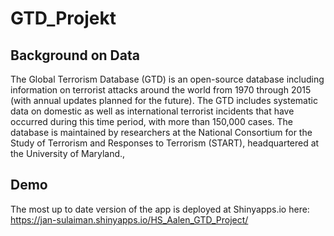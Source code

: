 # GTD_Projekt
## Background on Data
The Global Terrorism Database (GTD) is an open-source database including information on terrorist attacks around the world from 1970 through 2015 (with annual updates planned for the future). The GTD includes systematic data on domestic as well as international terrorist incidents that have occurred during this time period, with more than 150,000 cases. The database is maintained by researchers at the National Consortium for the Study of Terrorism and Responses to Terrorism (START), headquartered at the University of Maryland.,

## Demo
The most up to date version of the app is deployed at Shinyapps.io here: 
https://jan-sulaiman.shinyapps.io/HS_Aalen_GTD_Project/

